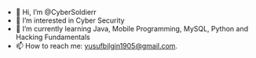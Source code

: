 - 👋 Hi, I’m @CyberSoldierr
- 👀 I’m interested in Cyber Security
- 🌱 I’m currently learning Java, Mobile Programming, MySQL, Python and Hacking Fundamentals
- 📫 How to reach me: yusufbilgin1905@gmail.com.

<!---
CyberSoldierr/CyberSoldierr is a ✨ special ✨ repository 
--->
